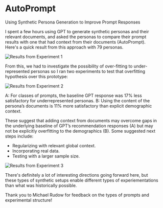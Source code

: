 # AutoPrompt
Using Synthetic Persona Generation to Improve Prompt Responses


I spent a few hours using GPT to generate synthetic personas and their relevant documents, and asked the personas to compare their prompt results with one that had context from their documents (AutoPrompt). Here's a quick result from this approach with 79 personas.

![Results from Experiment 1](assets/NLP4.svg)

From this, we had to investigate the possibility of over-fitting to under-represented personas so I ran two experiments to test that overfitting hypothesis over this prototype: 

![Results from Experiment 2](assets/NLP5.svg)

A: For classes of prompts, the baseline GPT response was 17% less satisfactory for underrepresented personas.
B: Using the content of the persona’s documents is 11% more satisfactory than explicit demographic context.

These suggest that adding context from documents may overcome gaps in the underlying baseline of GPT’s recommendation responses (A) but may not be explicitly overfitting to the demographics (B). Some suggested next steps include:
- Regularizing with relevant global context.
- Incorporating real data.
- Testing with a larger sample size.

![Results from Experiment 3](assets/NLP6.svg)

There's definitely a lot of interesting directions going forward here, but these types of synthetic setups enable different types of experiementations than what was historically possible. 

Thank you to Michael Rudow for feedback on the types of prompts and experimental structure!

